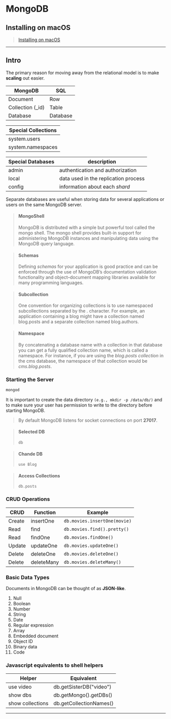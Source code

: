 # MongoDB

## Installing on macOS

> [Installing on macOS](https://docs.mongodb.com/manual/tutorial/install-mongodb-on-os-x/)

---

## Intro

The primary reason for moving away from the relational model is to make **scaling** out easier.

| MongoDB          | SQL      |
| ---------------- | -------- |
| Document         | Row      |
| Collection (_id) | Table    |
| Database         | Database |

|Special Collections|
|---|
|system.users|
|system.namespaces|

| Special Databases | description                          |
| ----------------- | ------------------------------------ |
| admin             | authentication and authorization     |
| local             | data used in the replication process |
| config            | information about each *shard*       |

 Separate databases are useful when storing data for several applications or users on the same MongoDB server.

> #### MongoShell
> MongoDB is distributed with a simple but powerful tool called the mongo shell. The mongo shell provides built-in support for administering MongoDB instances and manipulating data using the MongoDB query language.

> #### Schemas 
> Defining *schemas* for your application is good practice and can be enforced through the use of MongoDB’s documentation validation functionality and object–document mapping libraries available for many programming languages.

> #### Subcollection
> One convention for organizing collections is to use namespaced subcollections separated by the . character. For example, an application containing a blog might have a collection named blog.posts and a separate collection named blog.authors. 

> #### Namespace
> By concatenating a database name with a collection in that database you can get a fully qualified collection name, which is called a namespace. For instance, if you are using the *blog.posts collection* in the cms database, the namespace of that collection would be *cms.blog.posts*.

### Starting the Server

```bash
mongod
```

It is important to create the data directory ```(e.g., mkdir -p /data/db/)``` and to make sure your user has permission to write to the directory before starting MongoDB.

>  By default MongoDB    listens for socket connections on port **27017**. 

> #### Selected DB
> ```
> db
> ```

> #### Chande DB
> ```
> use Blog
> ```

> #### Access Collections
> ```
> db.posts
> ```

### CRUD Operations

| CRUD   | Function   | Example                          |
| ------ | ---------- | -------------------------------- |
| Create | insertOne  | ```db.movies.insertOne(movie)``` |
| Read   | find       | ```db.movies.find().pretty()```  |
| Read   | findOne    | ```db.movies.findOne()```        |
| Update | updateOne  | ```db.movies.updateOne()```      |
| Delete | deleteOne  | ```db.movies.deleteOne()```      |
| Delete | deleteMany | ```db.movies.deleteMany()```     |

### Basic Data Types

Documents in MongoDB can be thought of as **JSON-like**.

1. Null
2. Boolean
3. Number
4. String
5. Date
6. Regular expression
7. Array
8. Embedded document
9. Object ID
10. Binary data
11. Code

### Javascript equivalents to shell helpers

| Helper           | Equivalent              |
| ---------------- | ----------------------- |
| use video        | db.getSisterDB("video") |
| show dbs         | db.getMongo().getDBs()  |
| show collections | db.getCollectionNames() |

---
